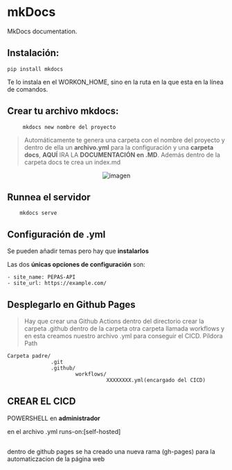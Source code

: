 # mkDocs
MkDocs documentation. <br>
## Instalación:
```
pip install mkdocs
```
Te lo instala en el WORKON_HOME, sino en la ruta en la que esta en la línea de comandos.


## Crear tu archivo mkdocs:
```
     mkdocs new nombre del proyecto
```

> Automáticamente te genera una carpeta con el nombre del proyecto y dentro de ella un **archivo.yml** para la configuración y una **carpeta docs**, **AQUÍ** IRA LA **DOCUMENTACIÓN en .MD**. Además dentro de la carpeta docs te crea un index.md
<center>

![imagen](.\images_documentación\1.png)
</center>


## Runnea el servidor
```
    mkdocs serve
```

## Configuración de .yml

Se pueden añadir temas pero hay que **instalarlos**

Las dos **únicas opciones de configuración** son:
```
- site_name: PEPAS-API
- site_url: https://example.com/
```

## Desplegarlo en Github Pages
> Hay que crear una Github Actions
dentro del directorio crear la carpeta .github
dentro de la carpeta otra carpeta llamada workflows y en esta creamos nuestro archivo .yml para conseguir el CICD.
Píldora Path
``` 
Carpeta padre/
              .git
              .github/ 
                      workflows/
                                XXXXXXXX.yml(encargado del CICD)
```

## CREAR EL CICD 

POWERSHELL en **administrador**

en el archivo .yml runs-on:[self-hosted]



## 
dentro de github pages se ha creado una nueva rama (gh-pages) para la automaticzacion de la página web

